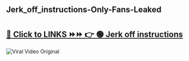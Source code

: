 
 ## Jerk_off_instructions-Only-Fans-Leaked

# <h2><a href="https://clipsfans.com/Jerk_off_instructions&ref=git">🔗 Click to LINKS ⏩⏩ 👉 🟢 Jerk off instructions </a></h2>

<a href="https://clipsfans.com/Jerk_off_instructions&ref=git" rel="nofollow" data-target="animated-image.originalLink"><img src="https://i.ibb.co.com/xMMVF88/686577567.gif" alt="Viral Video Original" style="max-width: 100%; display: inline-block;" data-target="animated-image.originalImage"></a>
